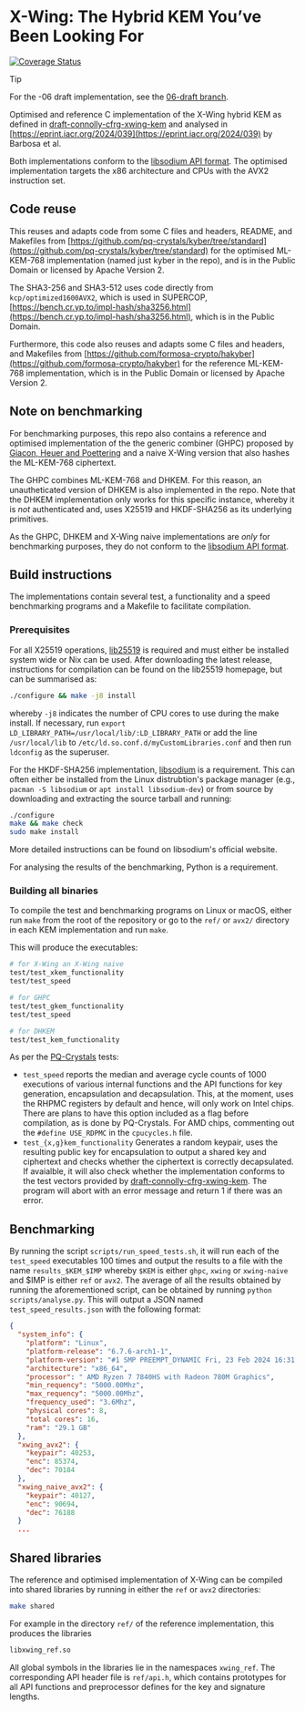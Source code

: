# X-Wing: The Hybrid KEM You’ve Been Looking For

[![Coverage Status](https://coveralls.io/repos/github/JoaoDiogoDuarte/xwing/badge.svg?branch=main)](https://coveralls.io/github/JoaoDiogoDuarte/xwing?branch=main)

> [!TIP]  
> For the -06 draft implementation, see the [06-draft branch](https://github.com/X-Wing-KEM-Team/xwing/tree/06-draft).
 
Optimised and reference C implementation of the X-Wing hybrid KEM as defined in [draft-connolly-cfrg-xwing-kem](https://datatracker.ietf.org/doc/draft-connolly-cfrg-xwing-kem/) and analysed in [https://eprint.iacr.org/2024/039](https://eprint.iacr.org/2024/039) by Barbosa et al.

Both implementations conform to the [libsodium API format](https://doc.libsodium.org/). 
The optimised implementation targets the x86 architecture and CPUs with the AVX2 instruction set. 

## Code reuse

This reuses and adapts code from some C files and headers, README, and Makefiles from [https://github.com/pq-crystals/kyber/tree/standard](https://github.com/pq-crystals/kyber/tree/standard) for the optimised ML-KEM-768 implementation (named just kyber in the repo), and is in the Public Domain or licensed by Apache Version 2. 

The SHA3-256 and SHA3-512 uses code directly from `kcp/optimized1600AVX2`, which is used in SUPERCOP, [https://bench.cr.yp.to/impl-hash/sha3256.html](https://bench.cr.yp.to/impl-hash/sha3256.html), which is in the Public Domain.

Furthermore, this code also reuses and adapts some C files and headers, and Makefiles from [https://github.com/formosa-crypto/hakyber](https://github.com/formosa-crypto/hakyber) for the reference ML-KEM-768 implementation, which is in the Public Domain or licensed by Apache Version 2. 

## Note on benchmarking

For benchmarking purposes, this repo also contains a reference and optimised implementation of the the generic combiner (GHPC) proposed by [Giacon, Heuer and Poettering](https://eprint.iacr.org/2018/024.pdf) and a naive X-Wing version that also hashes the ML-KEM-768 ciphertext. 

The GHPC combines ML-KEM-768 and DHKEM.
For this reason, an unautheticated version of DHKEM is also implemented in the repo. 
Note that the DHKEM implementation only works for this specific instance, whereby it is *not* authenticated and, uses X25519 and HKDF-SHA256 as its underlying primitives.

As the GHPC, DHKEM and X-Wing naive implementations are *only* for benchmarking purposes, they do not conform to the [libsodium API format](https://doc.libsodium.org/).

## Build instructions

The implementations contain several test, a functionality and a speed benchmarking programs and a Makefile to facilitate compilation.

### Prerequisites

For all X25519 operations, [lib25519](https://lib25519.cr.yp.to/) is required and must either be installed system wide or Nix can be used.
After downloading the latest release, instructions for compilation can be found on the lib25519 homepage, but can be summarised as:

```sh
./configure && make -j8 install
```
whereby `-j8` indicates the number of CPU cores to use during the make install.
If necessary, run `export LD_LIBRARY_PATH=/usr/local/lib/:LD_LIBRARY_PATH` or add the line `/usr/local/lib` to `/etc/ld.so.conf.d/myCustomLibraries.conf` and then run `ldconfig` as the superuser. 

For the HKDF-SHA256 implementation, [libsodium](https://doc.libsodium.org/) is a requirement.
This can often either be installed from the Linux distrubtion's package manager (e.g., `pacman -S libsodium` or `apt install libsodium-dev`) or from source by downloading and extracting the source tarball and running:

```sh
./configure
make && make check
sudo make install

```
More detailed instructions can be found on libsodium's official website.

For analysing the results of the benchmarking, Python is a requirement.

### Building all binaries

To compile the test and benchmarking programs on Linux or macOS, either run `make` from the root of the repository or go to the `ref/` or `avx2/` directory in each KEM implementation and run `make`.

This will produce the executables:

```sh
# for X-Wing an X-Wing naive
test/test_xkem_functionality
test/test_speed

# for GHPC
test/test_gkem_functionality
test/test_speed

# for DHKEM
test/test_kem_functionality
```

As per the [PQ-Crystals](https://github.com/pq-crystals/kyber) tests:

* `test_speed` reports the median and average cycle counts of 1000 executions of various internal functions 
  and the API functions for key generation, encapsulation and decapsulation. 
  This, at the moment, uses the RHPMC registers by default and hence, will only work on Intel chips. There are plans to have this option included as a flag before compilation, as is done by PQ-Crystals. For AMD chips, commenting out the `#define USE_RDPMC` in the `cpucycles.h` file.  
* `test_{x,g}kem_functionality`  Generates a random keypair, uses the resulting public key for encapsulation to output a shared key and ciphertext and checks whether the ciphertext is correctly decapsulated. 
  If avaialble, it will also check whether the implementation conforms to the test vectors provided by [draft-connolly-cfrg-xwing-kem](https://datatracker.ietf.org/doc/draft-connolly-cfrg-xwing-kem/).
  The program will abort with an error message and return 1 if there was an error.
  

## Benchmarking

By running the script `scripts/run_speed_tests.sh`, it will run each of the `test_speed` executables 100 times and output the results to a file with the name `results_$KEM_$IMP` whereby `$KEM` is either `ghpc`, `xwing` or `xwing-naive` and $IMP is either `ref` or `avx2`.
The average of all the results obtained by running the aforementioned script, can be obtained by running `python scripts/analyse.py`.
This will output a JSON named `test_speed_results.json` with the following format:

```json
{
  "system_info": {
    "platform": "Linux",
    "platform-release": "6.7.6-arch1-1",
    "platform-version": "#1 SMP PREEMPT_DYNAMIC Fri, 23 Feb 2024 16:31:48 +0000",
    "architecture": "x86_64",
    "processor": " AMD Ryzen 7 7840HS with Radeon 780M Graphics",
    "min_requency": "5000.00Mhz",
    "max_requency": "5000.00Mhz",
    "frequency_used": "3.6Mhz",
    "physical cores": 8,
    "total cores": 16,
    "ram": "29.1 GB"
  },
  "xwing_avx2": {
    "keypair": 40253,
    "enc": 85374,
    "dec": 70184
  },
  "xwing_naive_avx2": {
    "keypair": 40127,
    "enc": 90694,
    "dec": 76188
  }
  ...
```

## Shared libraries

The reference and optimised implementation of X-Wing can be compiled into shared libraries by running in either the `ref` or `avx2` directories:

```sh
make shared
```
For example in the directory `ref/` of the reference implementation, this produces the libraries

```sh
libxwing_ref.so
```

All global symbols in the libraries lie in the namespaces `xwing_ref`. The corresponding API header file is `ref/api.h`, which contains prototypes for all API functions and preprocessor defines for the key and signature lengths.
